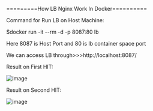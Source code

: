 
=========How LB Nginx Work In Docker==========

Command for Run LB on Host Machine:

$docker run -it --rm -d -p 8087:80 lb

Here 8087 is Host Port and 80 is lb container space port

We can access LB through>>>http://localhost:8087/

Result on First HIT: 

![image](https://user-images.githubusercontent.com/19544130/221406504-715b5dc1-e4a4-4b93-ac8e-30762863f806.png)


Result on Second HIT: 

![image](https://user-images.githubusercontent.com/19544130/221406584-0773092b-ca00-4b08-9539-8c8aa2849338.png)

